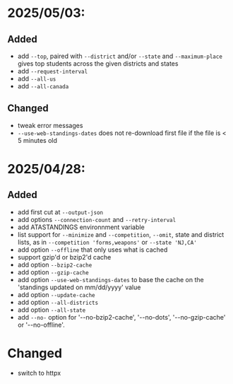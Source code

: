 # 2025/05/03:
## Added
- add `--top`, paired with `--district` and/or `--state` and `--maximum-place` gives top students across the given districts and states
- add `--request-interval`
- add `--all-us`
- add `--all-canada`
## Changed
- tweak error messages
- `--use-web-standings-dates` does not re-download first file if the file is < 5 minutes old

# 2025/04/28:
## Added
- add first cut at `--output-json`
- add options `--connection-count` and `--retry-interval`
- add ATASTANDINGS environnment variable
- list support for `--minimize` and `--competition`, `--omit`, state and district lists, as in `--competition 'forms,weapons'` or `--state 'NJ,CA'`
- add option `--offline` that only uses what is cached
- support gzip'd or bzip2'd cache
- add option `--bzip2-cache`
- add option `--gzip-cache`
- add option `--use-web-standings-dates` to base the cache on the 'standings updated on mm/dd/yyyy' value
- add option `--update-cache`
- add option `--all-districts`
- add option `--all-state`
- add `--no-` option for '--no-bzip2-cache', '--no-dots', '--no-gzip-cache' or '--no-offline'.

# Changed
- switch to httpx
